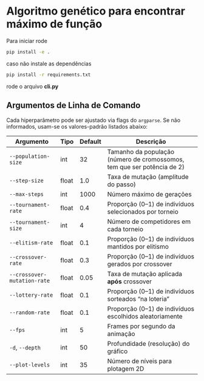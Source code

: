 # Algoritmo genético para encontrar máximo de função

Para iniciar rode
```bash
pip install -e .
```

caso não instale as dependências
```bash
pip install -r requirements.txt
```

rode o arquivo **cli.py**


## Argumentos de Linha de Comando

Cada hiperparâmetro pode ser ajustado via flags do `argparse`. Se não informados, usam-se os valores-padrão listados abaixo:

| Argumento                     | Tipo    | Default | Descrição                                                                      |
|-------------------------------|---------|---------|--------------------------------------------------------------------------------|
| `--population-size`           | int     | 32      | Tamanho da população (número de cromossomos, tem que ser potência de 2)                                   |
| `--step-size`                 | float   | 1.0     | Taxa de mutação (amplitude do passo)                                           |
| `--max-steps`                 | int     | 1000    | Número máximo de gerações                                                     |
| `--tournament-rate`           | float   | 0.4     | Proporção (0–1) de indivíduos selecionados por torneio                         |
| `--tournament-size`           | int     | 4       | Número de competidores em cada torneio                                         |
| `--elitism-rate`              | float   | 0.1     | Proporção (0–1) de indivíduos mantidos por elitismo                            |
| `--crossover-rate`            | float   | 0.3     | Proporção (0–1) de indivíduos gerados por crossover                            |
| `--crossover-mutation-rate`   | float   | 0.05    | Taxa de mutação aplicada **após** crossover                                    |
| `--lottery-rate`              | float   | 0.1     | Proporção (0–1) de indivíduos sorteados “na loteria”                           |
| `--random-rate`               | float   | 0.1     | Proporção (0–1) de indivíduos escolhidos aleatoriamente                        |
| `--fps`                       | int     | 5       | Frames por segundo da animação                                                 |
| `-d`, `--depth`               | int     | 50      | Profundidade (resolução) do gráfico                                            |
| `--plot-levels`               | int     | 35      | Número de níveis para plotagem 2D  